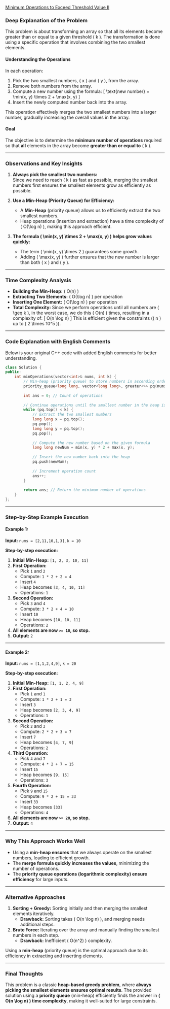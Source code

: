 [Minimum Operations to Exceed Threshold Value II](https://leetcode.com/problems/minimum-operations-to-exceed-threshold-value-ii/description/)

### **Deep Explanation of the Problem**

This problem is about transforming an array so that all its elements become greater than or equal to a given threshold \( k \). The transformation is done using a specific operation that involves combining the two smallest elements.

#### **Understanding the Operations**
In each operation:
1. Pick the two smallest numbers, \( x \) and \( y \), from the array.
2. Remove both numbers from the array.
3. Compute a new number using the formula:
   \[
   \text{new number} = \min(x, y) \times 2 + \max(x, y)
   \]
4. Insert the newly computed number back into the array.

This operation effectively merges the two smallest numbers into a larger number, gradually increasing the overall values in the array.

#### **Goal**
The objective is to determine the **minimum number of operations** required so that **all** elements in the array become **greater than or equal to** \( k \).

---

### **Observations and Key Insights**
1. **Always pick the smallest two numbers:**  
   Since we need to reach \( k \) as fast as possible, merging the smallest numbers first ensures the smallest elements grow as efficiently as possible.

2. **Use a Min-Heap (Priority Queue) for Efficiency:**  
   - A **Min-Heap** (priority queue) allows us to efficiently extract the two smallest numbers.
   - Heap operations (insertion and extraction) have a time complexity of \( O(\log n) \), making this approach efficient.

3. **The formula \( \min(x, y) \times 2 + \max(x, y) \) helps grow values quickly:**  
   - The term \( \min(x, y) \times 2 \) guarantees some growth.
   - Adding \( \max(x, y) \) further ensures that the new number is larger than both \( x \) and \( y \).

---

### **Time Complexity Analysis**
- **Building the Min-Heap:** \( O(n) \)
- **Extracting Two Elements:** \( O(\log n) \) per operation
- **Inserting One Element:** \( O(\log n) \) per operation
- **Total Complexity:** Since we perform operations until all numbers are \( \geq k \), in the worst case, we do this \( O(n) \) times, resulting in a complexity of:
  \[
  O(n \log n)
  \]
  This is efficient given the constraints (\( n \) up to \( 2 \times 10^5 \)).

---

### **Code Explanation with English Comments**
Below is your original C++ code with added English comments for better understanding.

```cpp
class Solution {
public:
    int minOperations(vector<int>& nums, int k) {
        // Min-heap (priority queue) to store numbers in ascending order
        priority_queue<long long, vector<long long>, greater<>> pq(nums.begin(), nums.end());
        
        int ans = 0; // Count of operations
        
        // Continue operations until the smallest number in the heap is >= k
        while (pq.top() < k) {
            // Extract the two smallest numbers
            long long x = pq.top();
            pq.pop();
            long long y = pq.top();
            pq.pop();
            
            // Compute the new number based on the given formula
            long long newNum = min(x, y) * 2 + max(x, y);
            
            // Insert the new number back into the heap
            pq.push(newNum);
            
            // Increment operation count
            ans++;
        }
        
        return ans; // Return the minimum number of operations
    }
};
```

---

### **Step-by-Step Example Execution**
#### **Example 1:**
**Input:** `nums = [2,11,10,1,3]`, `k = 10`

**Step-by-step execution:**
1. **Initial Min-Heap:** `[1, 2, 3, 10, 11]`
2. **First Operation:**  
   - Pick `1` and `2`
   - Compute: `1 * 2 + 2 = 4`
   - Insert `4`
   - Heap becomes `[3, 4, 10, 11]`
   - Operations: `1`
3. **Second Operation:**  
   - Pick `3` and `4`
   - Compute: `3 * 2 + 4 = 10`
   - Insert `10`
   - Heap becomes `[10, 10, 11]`
   - Operations: `2`
4. **All elements are now `>= 10`, so stop.**
5. **Output:** `2`

---

#### **Example 2:**
**Input:** `nums = [1,1,2,4,9]`, `k = 20`

**Step-by-step execution:**
1. **Initial Min-Heap:** `[1, 1, 2, 4, 9]`
2. **First Operation:**  
   - Pick `1` and `1`
   - Compute: `1 * 2 + 1 = 3`
   - Insert `3`
   - Heap becomes `[2, 3, 4, 9]`
   - Operations: `1`
3. **Second Operation:**  
   - Pick `2` and `3`
   - Compute: `2 * 2 + 3 = 7`
   - Insert `7`
   - Heap becomes `[4, 7, 9]`
   - Operations: `2`
4. **Third Operation:**  
   - Pick `4` and `7`
   - Compute: `4 * 2 + 7 = 15`
   - Insert `15`
   - Heap becomes `[9, 15]`
   - Operations: `3`
5. **Fourth Operation:**  
   - Pick `9` and `15`
   - Compute: `9 * 2 + 15 = 33`
   - Insert `33`
   - Heap becomes `[33]`
   - Operations: `4`
6. **All elements are now `>= 20`, so stop.**
7. **Output:** `4`

---

### **Why This Approach Works Well**
- Using a **min-heap ensures** that we always operate on the smallest numbers, leading to efficient growth.
- The **merge formula quickly increases the values**, minimizing the number of operations.
- The **priority queue operations (logarithmic complexity) ensure efficiency** for large inputs.

---

### **Alternative Approaches**
1. **Sorting + Greedy:** Sorting initially and then merging the smallest elements iteratively.  
   - **Drawback:** Sorting takes \( O(n \log n) \), and merging needs additional steps.
2. **Brute Force:** Iterating over the array and manually finding the smallest numbers in each step.  
   - **Drawback:** Inefficient \( O(n^2) \) complexity.

Using a **min-heap** (priority queue) is the optimal approach due to its efficiency in extracting and inserting elements.

---

### **Final Thoughts**
This problem is a classic **heap-based greedy problem**, where **always picking the smallest elements ensures optimal results**. The provided solution using a **priority queue** (min-heap) efficiently finds the answer in **\( O(n \log n) \) time complexity**, making it well-suited for large constraints.